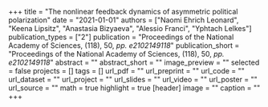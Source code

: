 +++
title = "The nonlinear feedback dynamics of asymmetric political polarization"
date = "2021-01-01"
authors = ["Naomi Ehrich Leonard", "Keena Lipsitz", "Anastasia Bizyaeva", "Alessio Franci", "Yphtach Lelkes"]
publication_types = ["2"]
publication = "Proceedings of the National Academy of Sciences, (118), 50, _pp. e2102149118_"
publication_short = "Proceedings of the National Academy of Sciences, (118), 50, _pp. e2102149118_"
abstract = ""
abstract_short = ""
image_preview = ""
selected = false
projects = []
tags = []
url_pdf = ""
url_preprint = ""
url_code = ""
url_dataset = ""
url_project = ""
url_slides = ""
url_video = ""
url_poster = ""
url_source = ""
math = true
highlight = true
[header]
image = ""
caption = ""
+++
